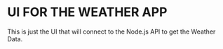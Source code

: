 # UI FOR THE WEATHER APP

This is just the UI that will connect to the Node.js API to get the Weather Data.